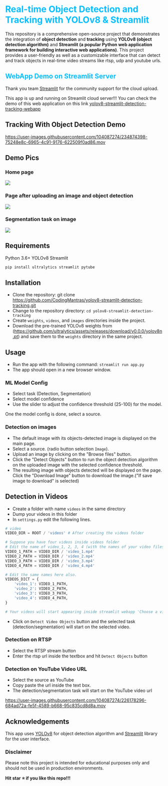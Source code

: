 # <span style="color:deepskyblue"> Real-time Object Detection and Tracking with YOLOv8 & Streamlit </span>

This repository is a comprehensive open-source project that demonstrates the integration of **object detection** and **tracking** using **YOLOv8 (object detection algorithm)** and **Streamlit (a popular Python web application framework for building interactive web applications)**. This project provides a user-friendly as well as a customizable interface that can detect and track objects in real-time video streams like rtsp, udp and youtube urls.

## <span style="color:deepskyblue">WebApp Demo on Streamlit Server</span>

Thank you team [Streamlit](<https://github.com/streamlit/streamlit>) for the community support for the cloud upload. 

This app is up and running on Streamlit cloud server!!! You can check the demo of this web application on this link 
[yolov8-streamlit-detection-tracking-webapp](https://codingmantras-yolov8-streamlit-detection-tracking-app-njcqjg.streamlit.app/)

## Tracking With Object Detection Demo

<https://user-images.githubusercontent.com/104087274/234874398-75248e8c-6965-4c91-9176-622509f0ad86.mov>

## Demo Pics

### Home page

<img src="https://github.com/CodingMantras/yolov8-streamlit-detection-tracking/blob/master/assets/pic1.png" >

### Page after uploading an image and object detection

<img src="https://github.com/CodingMantras/yolov8-streamlit-detection-tracking/blob/master/assets/pic3.png" >

### Segmentation task on image

<img src="https://github.com/CodingMantras/yolov8-streamlit-detection-tracking/blob/master/assets/segmentation.png" >

## Requirements

Python 3.6+
YOLOv8
Streamlit

```bash
pip install ultralytics streamlit pytube
```

## Installation

- Clone the repository: git clone <https://github.com/CodingMantras/yolov8-streamlit-detection-tracking.git>
- Change to the repository directory: `cd yolov8-streamlit-detection-tracking`
- Create `weights`, `videos`, and `images` directories inside the project.
- Download the pre-trained YOLOv8 weights from (<https://github.com/ultralytics/assets/releases/download/v0.0.0/yolov8n.pt>) and save them to the `weights` directory in the same project.

## Usage

- Run the app with the following command: `streamlit run app.py`
- The app should open in a new browser window.

### ML Model Config

- Select task (Detection, Segmentation)
- Select model confidence
- Use the slider to adjust the confidence threshold (25-100) for the model.

One the model config is done, select a source.

### Detection on images

- The default image with its objects-detected image is displayed on the main page.
- Select a source. (radio button selection `Image`).
- Upload an image by clicking on the "Browse files" button.
- Click the "Detect Objects" button to run the object detection algorithm on the uploaded image with the selected confidence threshold.
- The resulting image with objects detected will be displayed on the page. Click the "Download Image" button to download the image.("If save image to download" is selected)

## Detection in Videos

- Create a folder with name `videos` in the same directory
- Dump your videos in this folder
- In `settings.py` edit the following lines.

```python
# video
VIDEO_DIR = ROOT / 'videos' # After creating the videos folder

# Suppose you have four videos inside videos folder
# Edit the name of video_1, 2, 3, 4 (with the names of your video files) 
VIDEO_1_PATH = VIDEO_DIR / 'video_1.mp4' 
VIDEO_2_PATH = VIDEO_DIR / 'video_2.mp4'
VIDEO_3_PATH = VIDEO_DIR / 'video_3.mp4'
VIDEO_4_PATH = VIDEO_DIR / 'video_4.mp4'

# Edit the same names here also.
VIDEOS_DICT = {
    'video_1': VIDEO_1_PATH,
    'video_2': VIDEO_2_PATH,
    'video_3': VIDEO_3_PATH,
    'video_4': VIDEO_4_PATH,
}

# Your videos will start appearing inside streamlit webapp 'Choose a video'.
```

- Click on `Detect Video Objects` button and the selected task (detection/segmentation) will start on the selected video.

### Detection on RTSP

- Select the RTSP stream button
- Enter the rtsp url inside the textbox and hit `Detect Objects` button

### Detection on YouTube Video URL

- Select the source as YouTube
- Copy paste the url inside the text box.
- The detection/segmentation task will start on the YouTube video url

<https://user-images.githubusercontent.com/104087274/226178296-684ad72a-fe5f-4589-b668-95c835cd8d8a.mov>

## Acknowledgements

This app uses [YOLOv8](<https://github.com/ultralytics/ultralytics>) for object detection algorithm and [Streamlit](<https://github.com/streamlit/streamlit>) library for the user interface.

### Disclaimer

Please note this project is intended for educational purposes only and should not be used in production environments.

**Hit star ⭐ if you like this repo!!!**
